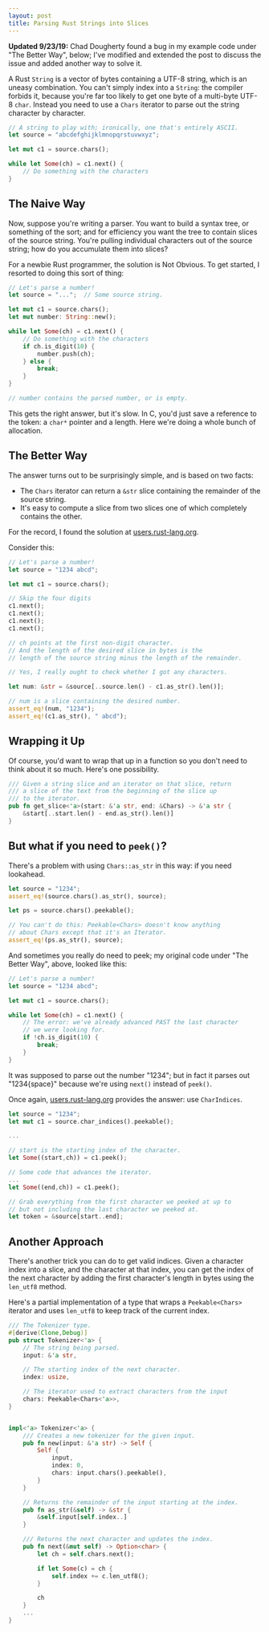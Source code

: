 ```yaml
---
layout: post
title: Parsing Rust Strings into Slices
---
```


**Updated 9/23/19:** Chad Dougherty found a bug in my example code under "The Better Way", below;
I've modified and extended the post to discuss the issue and added another way to solve it.

A Rust `String` is a vector of bytes containing a UTF-8 string, which is an uneasy
combination.  You can't simply index into a `String`: the compiler forbids it, because you're
far too likely to get one byte of a multi-byte UTF-8 `char`.  Instead you need to use a `Chars`
iterator to parse out the string character by character.

```rust
// A string to play with; ironically, one that's entirely ASCII.
let source = "abcdefghijklmnopqrstuvwxyz";

let mut c1 = source.chars();

while let Some(ch) = c1.next() {
    // Do something with the characters
}
```

## The Naive Way

Now, suppose you're writing a parser.  You want to build a syntax tree, or something of the sort;
and for efficiency you want the tree to contain slices of the source string.  You're pulling
individual characters out of the source string; how do you accumulate them into slices?

For a newbie Rust programmer, the solution is Not Obvious.  To get started, I resorted to doing
this sort of thing:

```rust
// Let's parse a number!
let source = "...";  // Some source string.

let mut c1 = source.chars();
let mut number: String::new();

while let Some(ch) = c1.next() {
    // Do something with the characters
    if ch.is_digit(10) {
        number.push(ch);
    } else {
        break;
    }
}

// number contains the parsed number, or is empty.
```

This gets the right answer, but it's slow.  In C, you'd just save a reference to the token: a
`char*` pointer and a length.  Here we're doing a whole bunch of allocation.

## The Better Way

The answer turns out to be surprisingly simple, and is based on two facts:

* The `Chars` iterator can return a `&str` slice containing the remainder of the source string.
* It's easy to compute a slice from two slices one of which completely contains the other.

For the record, I found the solution at
[users.rust-lang.org](https://users.rust-lang.org/t/takewhile-iterator-over-chars-to-string-slice/11014).

Consider this:

```rust
// Let's parse a number!
let source = "1234 abcd";

let mut c1 = source.chars();

// Skip the four digits
c1.next();
c1.next();
c1.next();
c1.next();

// ch points at the first non-digit character.
// And the length of the desired slice in bytes is the
// length of the source string minus the length of the remainder.

// Yes, I really ought to check whether I got any characters.

let num: &str = &source[..source.len() - c1.as_str().len()];

// num is a slice containing the desired number.
assert_eq!(num, "1234");
assert_eq!(c1.as_str(), " abcd");
```

## Wrapping it Up

Of course, you'd want to wrap that up in a function so you don't need to think about it so
much.  Here's one possibility.

```rust
/// Given a string slice and an iterator on that slice, return
/// a slice of the text from the beginning of the slice up
/// to the iterator.
pub fn get_slice<'a>(start: &'a str, end: &Chars) -> &'a str {
    &start[..start.len() - end.as_str().len()]
}
```

## But what if you need to `peek()`?

There's a problem with using `Chars::as_str` in this way: if you need lookahead.  

```rust
let source = "1234";
assert_eq!(source.chars().as_str(), source);

let ps = source.chars().peekable();

// You can't do this: Peekable<Chars> doesn't know anything
// about Chars except that it's an Iterator.
assert_eq!(ps.as_str(), source);
```

And sometimes you really do need to peek; my original code under "The Better Way", above,
looked like this:

```rust
// Let's parse a number!
let source = "1234 abcd";

let mut c1 = source.chars();

while let Some(ch) = c1.next() {
    // The error: we've already advanced PAST the last character
    // we were looking for.
    if !ch.is_digit(10) {
        break;
    }
}
```

It was supposed to parse out the number "1234"; but in fact it parses out "1234{space}" because
we're using `next()` instead of `peek()`.

Once again, [users.rust-lang.org](https://users.rust-lang.org/t/losing-std-as-str/31262)
provides the answer: use `CharIndices`.

```rust
let source = "1234";
let mut c1 = source.char_indices().peekable();

...

// start is the starting index of the character.
let Some((start,ch)) = c1.peek();

// Some code that advances the iterator.
...
let Some((end,ch)) = c1.peek();

// Grab everything from the first character we peeked at up to
// but not including the last character we peeked at.
let token = &source[start..end];
```

## Another Approach

There's another trick you can do to get valid indices.  Given a character index into a slice,
and the character at that index, you can get the index of the next character by adding the first
character's length in bytes using the `len_utf8` method.

Here's a partial implementation of a type that wraps a `Peekable<Chars>` iterator and uses
`len_utf8` to keep track of the current index.

```rust
/// The Tokenizer type.  
#[derive(Clone,Debug)]
pub struct Tokenizer<'a> {
    // The string being parsed.
    input: &'a str,

    // The starting index of the next character.
    index: usize,

    // The iterator used to extract characters from the input
    chars: Peekable<Chars<'a>>,
}


impl<'a> Tokenizer<'a> {
    /// Creates a new tokenizer for the given input.
    pub fn new(input: &'a str) -> Self {
        Self {
            input,
            index: 0,
            chars: input.chars().peekable(),
        }
    }

    // Returns the remainder of the input starting at the index.
    pub fn as_str(&self) -> &str {
        &self.input[self.index..]
    }

    /// Returns the next character and updates the index.
    pub fn next(&mut self) -> Option<char> {
        let ch = self.chars.next();

        if let Some(c) = ch {
            self.index += c.len_utf8();
        }

        ch
    }
    ...
}
```
